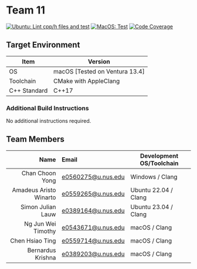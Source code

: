 # Team 11

[![Ubuntu: Lint cpp/h files and test](https://github.com/nus-cs3203/23s2-cp-spa-team-11/actions/workflows/lint_test_ubuntu.yml/badge.svg?branch=milestone2)](https://github.com/nus-cs3203/23s2-cp-spa-team-11/actions/workflows/lint_test_ubuntu.yml)
[![MacOS: Test](https://github.com/nus-cs3203/23s2-cp-spa-team-11/actions/workflows/test_macos.yml/badge.svg?branch=milestone2)](https://github.com/nus-cs3203/23s2-cp-spa-team-11/actions/workflows/test_macos.yml)
[![Code Coverage](https://github.com/nus-cs3203/23s2-cp-spa-team-11/actions/workflows/code_coverage.yml/badge.svg?branch=milestone2)](https://github.com/nus-cs3203/23s2-cp-spa-team-11/actions/workflows/code_coverage.yml)

## Target Environment

Item | Version
-|-
OS | macOS [Tested on Ventura 13.4]
Toolchain | CMake with AppleClang
C++ Standard | C++17

### Additional Build Instructions

No additional instructions required.

## Team Members

Name | Email | Development OS/Toolchain
-:|:-|-|
Chan Choon Yong | <e0560275@u.nus.edu> | Windows / Clang
Amadeus Aristo Winarto | <e0559265@u.nus.edu> | Ubuntu 22.04 /  Clang
Simon Julian Lauw | <e0389164@u.nus.edu> | Ubuntu 23.04 / Clang
Ng Jun Wei Timothy | <e0543671@u.nus.edu> | macOS / Clang
Chen Hsiao Ting | <e0559714@u.nus.edu> | macOS / Clang
Bernardus Krishna | <e0389203@u.nus.edu> | macOS / Clang
